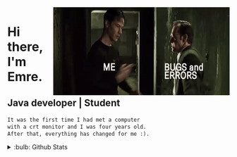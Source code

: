 
<img src="https://github.com/emretiramis/emretiramis/blob/main/giff.gif" align="right" width="400" height="200">
    

# Hi there, I'm Emre.
## Java developer | Student
         
    It was the first time I had met a computer  
    with a crt monitor and I was four years old. 
    After that, everything has changed for me :).
  
    
    
<details>
 <summary>:bulb: Github Stats </summary>
<img src="https://github-readme-stats.vercel.app/api?username=emretiramis&theme=highcontrast"  >
</details>
